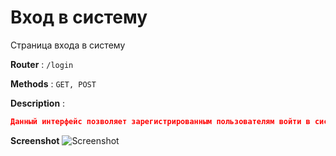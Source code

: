 # Вход в систему

Страница входа в систему

**Router** : `/login`

**Methods** : `GET, POST`

**Description** :

```json
Данный интерфейс позволяет зарегистрированным пользователям войти в систему
```

**Screenshot**
![Screenshot](../img/Login.jpg)